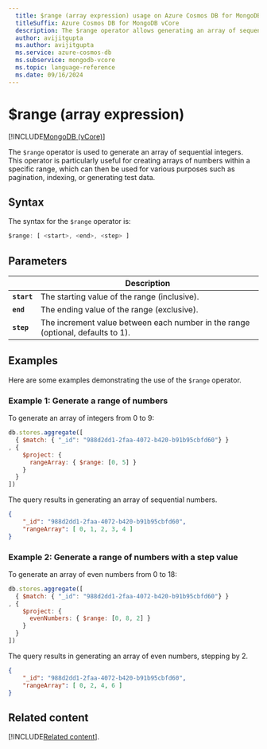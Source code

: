 ```yaml
---
  title: $range (array expression) usage on Azure Cosmos DB for MongoDB vCore
  titleSuffix: Azure Cosmos DB for MongoDB vCore
  description: The $range operator allows generating an array of sequential integers.
  author: avijitgupta
  ms.author: avijitgupta
  ms.service: azure-cosmos-db
  ms.subservice: mongodb-vcore
  ms.topic: language-reference
  ms.date: 09/16/2024
---
```


# $range (array expression)

[!INCLUDE[MongoDB (vCore)](~/reusable-content/ce-skilling/azure/includes/cosmos-db/includes/appliesto-mongodb-vcore.md)]

The `$range` operator is used to generate an array of sequential integers. This operator is particularly useful for creating arrays of numbers within a specific range, which can then be used for various purposes such as pagination, indexing, or generating test data.

## Syntax

The syntax for the `$range` operator is:

```javascript
$range: [ <start>, <end>, <step> ]
```

## Parameters

| | Description |
| --- | --- |
| **`start`** | The starting value of the range (inclusive). |
| **`end`** | The ending value of the range (exclusive). |
| **`step`** | The increment value between each number in the range (optional, defaults to 1). |

## Examples

Here are some examples demonstrating the use of the `$range` operator.

### Example 1: Generate a range of numbers

To generate an array of integers from 0 to 9:

```javascript
db.stores.aggregate([
  { $match: { "_id": "988d2dd1-2faa-4072-b420-b91b95cbfd60"} }
, {
    $project: {
      rangeArray: { $range: [0, 5] }
    }
  }
])
```

The query results in generating an array of sequential numbers.

```json
{
    "_id": "988d2dd1-2faa-4072-b420-b91b95cbfd60",
    "rangeArray": [ 0, 1, 2, 3, 4 ]
}
```

### Example 2: Generate a range of numbers with a step value

To generate an array of even numbers from 0 to 18:

```javascript
db.stores.aggregate([
  { $match: { "_id": "988d2dd1-2faa-4072-b420-b91b95cbfd60"} }
, {
    $project: {
      evenNumbers: { $range: [0, 8, 2] }
    }
  }
])
```

The query results in generating an array of even numbers, stepping by 2.

```json
{
    "_id": "988d2dd1-2faa-4072-b420-b91b95cbfd60",
    "rangeArray": [ 0, 2, 4, 6 ]
}
```

## Related content

[!INCLUDE[Related content](../includes/related-content.md)].
